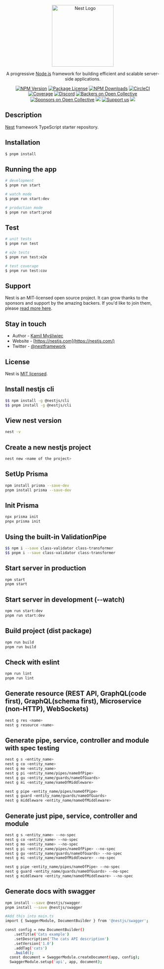 <p align="center">
  <a href="http://nestjs.com/" target="blank"><img src="https://nestjs.com/img/logo-small.svg" width="200" alt="Nest Logo" /></a>
</p>

[circleci-image]: https://img.shields.io/circleci/build/github/nestjs/nest/master?token=abc123def456
[circleci-url]: https://circleci.com/gh/nestjs/nest

  <p align="center">A progressive <a href="http://nodejs.org" target="_blank">Node.js</a> framework for building efficient and scalable server-side applications.</p>
    <p align="center">
<a href="https://www.npmjs.com/~nestjscore" target="_blank"><img src="https://img.shields.io/npm/v/@nestjs/core.svg" alt="NPM Version" /></a>
<a href="https://www.npmjs.com/~nestjscore" target="_blank"><img src="https://img.shields.io/npm/l/@nestjs/core.svg" alt="Package License" /></a>
<a href="https://www.npmjs.com/~nestjscore" target="_blank"><img src="https://img.shields.io/npm/dm/@nestjs/common.svg" alt="NPM Downloads" /></a>
<a href="https://circleci.com/gh/nestjs/nest" target="_blank"><img src="https://img.shields.io/circleci/build/github/nestjs/nest/master" alt="CircleCI" /></a>
<a href="https://coveralls.io/github/nestjs/nest?branch=master" target="_blank"><img src="https://coveralls.io/repos/github/nestjs/nest/badge.svg?branch=master#9" alt="Coverage" /></a>
<a href="https://discord.gg/G7Qnnhy" target="_blank"><img src="https://img.shields.io/badge/discord-online-brightgreen.svg" alt="Discord"/></a>
<a href="https://opencollective.com/nest#backer" target="_blank"><img src="https://opencollective.com/nest/backers/badge.svg" alt="Backers on Open Collective" /></a>
<a href="https://opencollective.com/nest#sponsor" target="_blank"><img src="https://opencollective.com/nest/sponsors/badge.svg" alt="Sponsors on Open Collective" /></a>
  <a href="https://paypal.me/kamilmysliwiec" target="_blank"><img src="https://img.shields.io/badge/Donate-PayPal-ff3f59.svg"/></a>
    <a href="https://opencollective.com/nest#sponsor"  target="_blank"><img src="https://img.shields.io/badge/Support%20us-Open%20Collective-41B883.svg" alt="Support us"></a>
  <a href="https://twitter.com/nestframework" target="_blank"><img src="https://img.shields.io/twitter/follow/nestframework.svg?style=social&label=Follow"></a>
</p>
  <!--[![Backers on Open Collective](https://opencollective.com/nest/backers/badge.svg)](https://opencollective.com/nest#backer)
  [![Sponsors on Open Collective](https://opencollective.com/nest/sponsors/badge.svg)](https://opencollective.com/nest#sponsor)-->

## Description

[Nest](https://github.com/nestjs/nest) framework TypeScript starter repository.

## Installation

```bash
$ pnpm install
```

## Running the app

```bash
# development
$ pnpm run start

# watch mode
$ pnpm run start:dev

# production mode
$ pnpm run start:prod
```

## Test

```bash
# unit tests
$ pnpm run test

# e2e tests
$ pnpm run test:e2e

# test coverage
$ pnpm run test:cov
```

## Support

Nest is an MIT-licensed open source project. It can grow thanks to the sponsors and support by the amazing backers. If you'd like to join them, please [read more here](https://docs.nestjs.com/support).

## Stay in touch

- Author - [Kamil Myśliwiec](https://kamilmysliwiec.com)
- Website - [https://nestjs.com](https://nestjs.com/)
- Twitter - [@nestframework](https://twitter.com/nestframework)

## License

Nest is [MIT licensed](LICENSE).

## Install nestjs cli

```bash
$$ npm install -g @nestjs/cli
$$ pnpm install -g @nestjs/cli
```

## View nest version

```bash
nest -v
```

## Create a new nestjs project

```bash
nest new <name of the project>
```

## SetUp Prisma

```bash
npm install prisma --save-dev
pnpm install prisma --save-dev
```

## Init Prisma

```bash
npx prisma init
pnpx prisma init
```

## Using the built-in ValidationPipe

```bash
$$ npm i --save class-validator class-transformer
$$ pnpm i --save class-validator class-transformer
```

## Start server in production

```bash
npm start
pnpm start
```

## Start server in development (--watch)

```bash
npm run start:dev
pnpm run start:dev
```

## Build project (dist package)

```bash
npm run build
pnpm run build
```

## Check with eslint

```bash
npm run lint
pnpm run lint
```

## Generate resource (REST API, GraphQL(code first), GraphQL(schema first), Microservice (non-HTTP), WebSockets)

```bash
nest g res <name>
nest g resource <name>
```

## Generate pipe, service, controller and module with spec testing

```bash
nest g s <entity_name>
nest g co <entity_name>
nest g mo <entity_name>
nest g pi <entity_name/pipes/nameOfPipe>
nest g gu <entity_name/guards/nameOfGuards>
nest g mi <entity_name/nameOfMiddleware>

nest g pipe <entity_name/pipes/nameOfPipe>
nest g guard <entity_name/guards/nameOfGuards>
nest g middleware <entity_name/nameOfMiddleware>
```

## Generate just pipe, service, controller and module

```bash
nest g s <entity_name> --no-spec
nest g co <entity_name> --no-spec
nest g mo <entity_name> --no-spec
nest g pi <entity_name/pipes/nameOfPipe> --no-spec
nest g gu <entity_name/guards/nameOfGuards> --no-spec
nest g mi <entity_name/nameOfMiddleware> --no-spec

nest g pipe <entity_name/pipes/nameOfPipe> --no-spec
nest g guard <entity_name/guards/nameOfGuards> --no-spec
nest g middleware <entity_name/nameOfMiddleware> --no-spec
```

## Generate docs with swagger

```bash
npm install --save @nestjs/swagger
pnpm install --save @nestjs/swagger
```

```bash
#Add this into main.ts
import { SwaggerModule, DocumentBuilder } from '@nestjs/swagger';
```

```bash
const config = new DocumentBuilder()
    .setTitle('Cats example')
    .setDescription('The cats API description')
    .setVersion('1.0')
    .addTag('cats')
    .build();
  const document = SwaggerModule.createDocument(app, config);
  SwaggerModule.setup('api', app, document);
```
